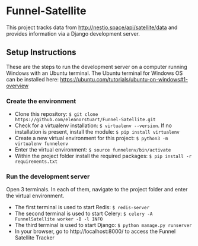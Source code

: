 # Funnel-Satellite

This project tracks data from http://nestio.space/api/satellite/data and provides information via a Django development server.

## Setup Instructions
These are the steps to run the development server on a computer running Windows with an Ubuntu terminal. The Ubuntu terminal for Windows OS can be installed here: https://ubuntu.com/tutorials/ubuntu-on-windows#1-overview

### Create the environment
* Clone this repository: `$ git clone https://github.com/eleanorstuart/Funnel-Satellite.git`
* Check for a virtualenv installation: `$ virtualenv --version`. If no installation is present, install the module: `$ pip install virtualenv`
* Create a new virtual environment for this project: `$ python3 -m virtualenv funnelenv`
* Enter the virtual environment: `$ source funnelenv/bin/activate`
* Within the project folder install the required packages: `$ pip install -r requirements.txt`

### Run the development server
Open 3 terminals. In each of them, navigate to the project folder and enter the virtual environment. 
* The first terminal is used to start Redis: `$ redis-server`
* The second terminal is used to start Celery: `$ celery -A FunnelSatellite worker -B -l INFO`
* The third terminal is used to start Django: `$ python manage.py runserver`
* In your browser, go to http://localhost:8000/ to access the Funnel Satellite Tracker
 



